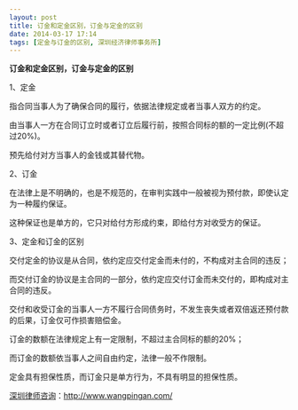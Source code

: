 ```yaml
---
layout: post
title: 订金和定金区别，订金与定金的区别
date: 2014-03-17 17:14
tags: [定金与订金的区别, 深圳经济律师事务所]
---
```

<strong>订金和定金区别，订金与定金的区别</strong>

1、定金

指合同当事人为了确保合同的履行，依据法律规定或者当事人双方的约定。

由当事人一方在合同订立时或者订立后履行前，按照合同标的额的一定比例(不超过20%)。

预先给付对方当事人的金钱或其替代物。

2、订金

在法律上是不明确的，也是不规范的，在审判实践中一般被视为预付款，即使认定为一种履约保证。

这种保证也是单方的，它只对给付方形成约束，即给付方对收受方的保证。

3、定金和订金的区别

交付定金的协议是从合同，依约定应交付定金而未付的，不构成对主合同的违反；

而交付订金的协议是主合同的一部分，依约定应交付订金而未交付的，即构成对主合同的违反。

交付和收受订金的当事人一方不履行合同债务时，不发生丧失或者双倍返还预付款的后果，订金仅可作损害赔偿金。

订金的数额在法律规定上有一定限制，不超过主合同标的额的20%；

而订金的数额依当事人之间自由约定，法律一般不作限制。

定金具有担保性质，而订金只是单方行为，不具有明显的担保性质。

<a href="http://www.wangpingan.com/">深圳律师咨询</a>：<a href="http://www.wangpingan.com/">http://www.wangpingan.com/</a>

